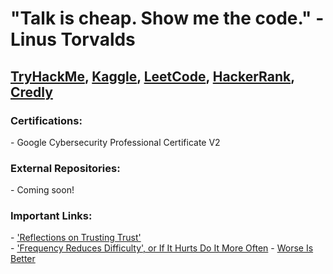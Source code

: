 <h1>"Talk is cheap. Show me the code." - Linus Torvalds</h1>
<h2>
  <a href="https://tryhackme.com/p/TrevorStahl">TryHackMe</a>,
  <a href="https://www.kaggle.com/trevorstahl">Kaggle</a>, 
  <a href="https://leetcode.com/u/tcs7890/">LeetCode</a>, 
  <a href="https://www.hackerrank.com/profile/stahltrevor5">HackerRank</a>,
  <a href="https://www.credly.com/users/trevor-stahl.6c3db822">Credly</a>
</h2>

<h3>
Certifications:
</h3>
- Google Cybersecurity Professional Certificate V2

<h3>
External Repositories:
</h3>
- Coming soon!

<h3>
Important Links:
</h3>
- <a href="https://www.cs.cmu.edu/~rdriley/487/papers/Thompson_1984_ReflectionsonTrustingTrust.pdf">'Reflections on Trusting Trust'</a><br>
- <a href="https://martinfowler.com/bliki/FrequencyReducesDifficulty.html">'Frequency Reduces Difficulty', or If It Hurts Do It More Often</a>
- <a href="https://www.dreamsongs.com/WIB.html">Worse Is Better</a>
